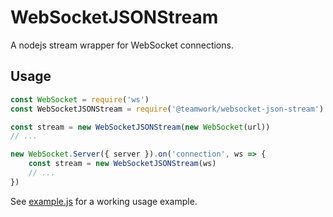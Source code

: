 # WebSocketJSONStream

A nodejs stream wrapper for WebSocket connections.

## Usage

```js
const WebSocket = require('ws')
const WebSocketJSONStream = require('@teamwork/websocket-json-stream')

const stream = new WebSocketJSONStream(new WebSocket(url))
// ...

new WebSocket.Server({ server }).on('connection', ws => {
    const stream = new WebSocketJSONStream(ws)
    // ...
})
```

See [example.js](./example.js) for a working usage example.
